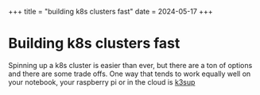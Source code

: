 +++
title = "building k8s clusters fast"
date = 2024-05-17
+++

# Building k8s clusters fast

Spinning up a k8s cluster is easier than ever, but there are a ton of options and there are some trade offs. One way that tends to work equally well 
on your notebook, your raspberry pi or in the cloud is [k3sup](https://github.com/alexellis/k3sup)
